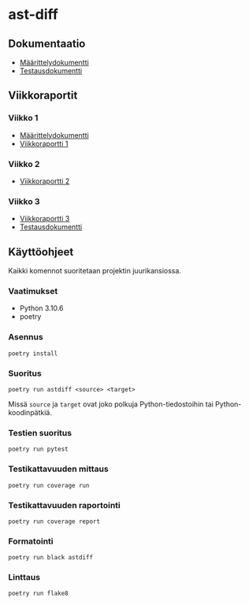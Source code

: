 # ast-diff

## Dokumentaatio

- [Määrittelydokumentti](docs/maarittelydokumentti.md)
- [Testausdokumentti](docs/testausdokumentti.md)

## Viikkoraportit

### Viikko 1

- [Määrittelydokumentti](docs/maarittelydokumentti.md)
- [Viikkoraportti 1](docs/viikko1.md)

### Viikko 2

- [Viikkoraportti 2](docs/viikko2.md)

### Viikko 3

- [Viikkoraportti 3](docs/viikko3.md)
- [Testausdokumentti](docs/testausdokumentti.md)

## Käyttöohjeet

Kaikki komennot suoritetaan projektin juurikansiossa.

### Vaatimukset

- Python 3.10.6
- poetry

### Asennus

```
poetry install
```

### Suoritus

```
poetry run astdiff <source> <target>
```

Missä `source` ja `target` ovat joko polkuja Python-tiedostoihin tai Python-koodinpätkiä.

### Testien suoritus

```
poetry run pytest
```

### Testikattavuuden mittaus

```
poetry run coverage run
```

### Testikattavuuden raportointi

```
poetry run coverage report
```

### Formatointi

```
poetry run black astdiff
```

### Linttaus

```
poetry run flake8
```

